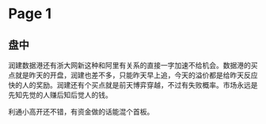 # Page 1

## 盘中

润建数据港还有浙大网新这种和阿里有关系的直接一字加速不给机会。数据港的买点就是昨天的开盘，润建也差不多，只能昨天早上追，今天的溢价都是给昨天反应快的人的奖励。润建还有个买点就是前天博弈穿越，不过有失败概率。市场永远是先知先觉的人赚后知后觉人的钱。

利通小高开还不错，有资金做的话能混个首板。
